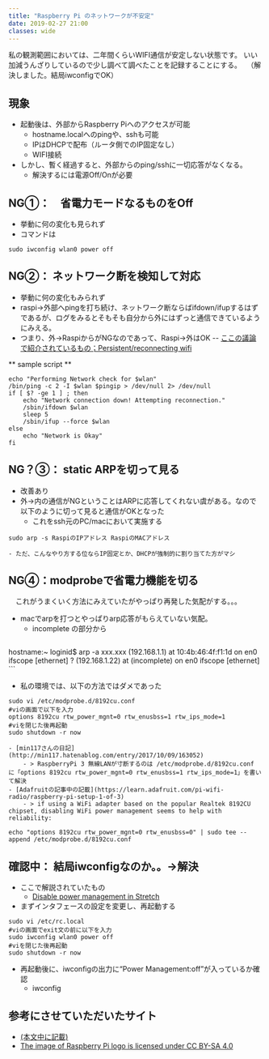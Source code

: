 ```yaml
---
title: "Raspberry Pi のネットワークが不安定"
date: 2019-02-27 21:00
classes: wide
---
```


私の観測範囲においては、二年間くらいWIFI通信が安定しない状態です。
いい加減うんざりしているので少し調べて調べたことを記録することにする。
　（解決しました。結局iwconfigでOK）

## 現象
- 起動後は、外部からRaspberry Piへのアクセスが可能
    - hostname.localへのpingや、sshも可能
    - IPはDHCPで配布（ルータ側でのIP固定なし）
    - WIFI接続
- しかし、暫く経過すると、外部からのping/sshに一切応答がなくなる。
    - 解決するには電源Off/Onが必要


## NG①：　省電力モードなるものをOff
- 挙動に何の変化も見られず
- コマンドは
```shell
sudo iwconfig wlan0 power off
```

## NG②： ネットワーク断を検知して対応
- 挙動に何の変化もみられず
- raspi->外部へpingを打ち続け、ネットワーク断ならばifdown/ifupするはずであるが、ログをみるとそもそも自分から外にはずっと通信できているようにみえる。
- つまり、外->RaspiからがNGなのであって、Raspi->外はOK
-- [ここの議論で紹介されているもの；Persistent/reconnecting wifi](https://www.raspberrypi.org/forums/viewtopic.php?t=54001)

** sample script **
```shell
echo "Performing Network check for $wlan"
/bin/ping -c 2 -I $wlan $pingip > /dev/null 2> /dev/null
if [ $? -ge 1 ] ; then
    echo "Network connection down! Attempting reconnection."
    /sbin/ifdown $wlan
    sleep 5
    /sbin/ifup --force $wlan
else
    echo "Network is Okay"	
fi
```

## NG？③： static ARPを切って見る
- 改善あり
- 外->内の通信がNGということはARPに応答してくれない虞がある。なので以下のように切って見ると通信がOKとなった
    - これをssh元のPC/macにおいて実施する
```shell
sudo arp -s RaspiのIPアドレス RaspiのMACアドレス
```
    - ただ、こんなやり方する位ならIP固定とか、DHCPが強制的に割り当てた方がマシ

## NG④：modprobeで省電力機能を切る
　これがうまくいく方法にみえていたがやっぱり再発した気配がする。。。
- macでarpを打つとやっぱりarp応答がもらえていない気配。
    - incomplete の部分から
    ```shell
hostname:~ loginid$ arp -a xxx.xxx (192.168.1.1) at 10:4b:46:4f:f1:1d on en0 ifscope [ethernet]
? (192.168.1.22) at (incomplete) on en0 ifscope [ethernet]
    ```

- 私の環境では、以下の方法ではダメであった
```shell
sudo vi /etc/modprobe.d/8192cu.conf
#viの画面で以下を入力
options 8192cu rtw_power_mgnt=0 rtw_enusbss=1 rtw_ips_mode=1
#viを閉じた後再起動
sudo shutdown -r now
```
    - [min117さんの日記](http://min117.hatenablog.com/entry/2017/10/09/163052)
        - > RaspberryPi 3 無線LANが寸断するのは /etc/modprobe.d/8192cu.conf に「options 8192cu rtw_power_mgnt=0 rtw_enusbss=1 rtw_ips_mode=1」を書いて解決
    - [Adafruitの記事中の記載](https://learn.adafruit.com/pi-wifi-radio/raspberry-pi-setup-1-of-3)
        - > if using a WiFi adapter based on the popular Realtek 8192CU chipset, disabling WiFi power management seems to help with reliability:
```shell
echo "options 8192cu rtw_power_mgnt=0 rtw_enusbss=0" | sudo tee --append /etc/modprobe.d/8192cu.conf
```

## 確認中： 結局iwconfigなのか。。->解決

- ここで解説されていたもの
    - [Disable power management in Stretch](https://www.raspberrypi.org/forums/viewtopic.php?t=194619)
- まずインタフェースの設定を変更し、再起動する
```shell
sudo vi /etc/rc.local
#viの画面でexit文の前に以下を入力
sudo iwconfig wlan0 power off
#viを閉じた後再起動
sudo shutdown -r now
```
- 再起動後に、iwconfigの出力に“Power Management:off”が入っているか確認
    - iwconfig




## 参考にさせていただいたサイト
- [(本文中に記載)]()
- [The image of Raspberry Pi logo is licensed under CC BY-SA 4.0 ](https://commons.wikimedia.org/wiki/Raspberry_Pi_logos)

